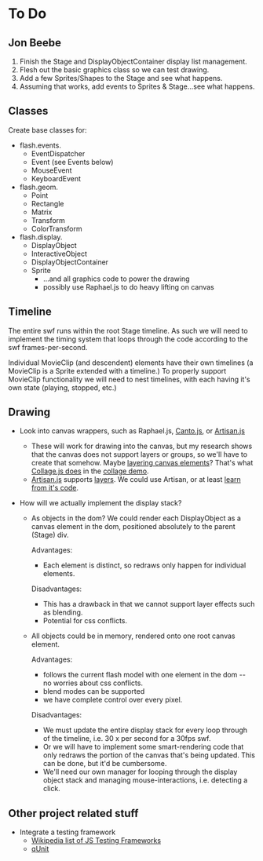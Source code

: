 To Do
=====

Jon Beebe
---------

1.  Finish the Stage and DisplayObjectContainer display list management.
2.  Flesh out the basic graphics class so we can test drawing.
3.  Add a few Sprites/Shapes to the Stage and see what happens.
4.  Assuming that works, add events to Sprites & Stage...see what happens.
 
Classes
-------

Create base classes for:

*   flash.events.
    *   EventDispatcher
    *   Event (see Events below)
    *   MouseEvent
    *   KeyboardEvent
*   flash.geom.
    *   Point
    *   Rectangle
    *   Matrix
    *   Transform
    *	ColorTransform
*   flash.display.
    *   DisplayObject
    *   InteractiveObject
    *   DisplayObjectContainer
    *   Sprite
        *   ...and all graphics code to power the drawing
        *   possibly use Raphael.js to do heavy lifting on canvas

Timeline
--------

The entire swf runs within the root Stage timeline. As such we will need to
implement the timing system that loops through the code according to the swf
frames-per-second.

Individual MovieClip (and descendent) elements have their own timelines (a
MovieClip is a Sprite extended with a timeline.) To properly support MovieClip
functionality we will need to nest timelines, with each having it's own state
(playing, stopped, etc.)

Drawing
-------

*   Look into canvas wrappers, such as Raphael.js,
    [Canto.js](http://code.google.com/p/canto-js/), or
    [Artisan.js](http://artisanjs.com/)
    *   These will work for drawing into the canvas, but my research shows that
        the canvas does not support layers or groups, so we'll have to create
        that somehow. Maybe [layering canvas elements](http://stackoverflow.com/questions/3008635/html5-canvas-element-multiple-layers/3008863#3008863)?
        That's what [Collage.js does](http://radikalfx.com/files/collage/jcollage.js) in
        the [collage demo](http://radikalfx.com/2009/10/16/canvas-collage/).
    *   [Artisan.js](http://artisanjs.com/) supports [layers](http://www.luzcannon.com/article/layers-artisan-js).
        We could use Artisan, or at least [learn from it's code](http://github.com/davidbrooks/Artisan).

*   How will we actually implement the display stack?
    *   As objects in the dom? We could render each DisplayObject as a canvas
        element in the dom, positioned absolutely to the parent (Stage) div.

        Advantages:

        *   Each element is distinct, so redraws only happen for individual
            elements.

        Disadvantages:

        *   This has a drawback in that we cannot support layer effects such as
            blending.
        *   Potential for css conflicts.

    *   All objects could be in memory, rendered onto one root canvas element.

        Advantages:

        *   follows the current flash model with one element in the dom -- no
            worries about css conflicts.
        *   blend modes can be supported
        *   we have complete control over every pixel.

        Disadvantages:

        *   We must update the entire display stack for every loop through
            of the timeline, i.e. 30 x per second for a 30fps swf.
        *   Or we will have to implement some smart-rendering code that only
            redraws the portion of the canvas that's being updated. This can
            be done, but it'd be cumbersome.
        *   We'll need our own manager for looping through the display object
            stack and managing mouse-interactions, i.e. detecting a click.

Other project related stuff
---------------------------

*   Integrate a testing framework
    *   [Wikipedia list of JS Testing Frameworks](http://en.wikipedia.org/wiki/List_of_unit_testing_frameworks#JavaScript)
    *   [qUnit](http://docs.jquery.com/Qunit)

